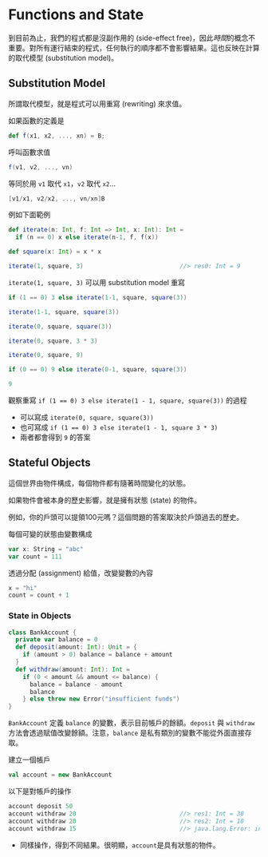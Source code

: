 # Functions and State

到目前為止，我們的程式都是沒副作用的 (side-effect free)，因此*時間*的概念不重要。對所有運行結束的程式，任何執行的順序都不會影響結果。這也反映在計算的取代模型 (substitution model)。

## Substitution Model
所謂取代模型，就是程式可以用重寫 (rewriting) 來求值。

如果函數的定義是
```scala
def f(x1, x2, ..., xn) = B;
```

呼叫函數求值
```scala
f(v1, v2, ..., vn)
```

等同於用 `v1` 取代 `x1`，`v2` 取代 `x2`...
```scala
[v1/x1, v2/x2, ..., vn/xn]B
```

例如下面範例
```scala
def iterate(n: Int, f: Int => Int, x: Int): Int = 
  if (n == 0) x else iterate(n-1, f, f(x))

def square(x: Int) = x * x

iterate(1, square, 3)                           //> res0: Int = 9
```

`iterate(1, square, 3)` 可以用 substitution model 重寫
```scala
if (1 == 0) 3 else iterate(1-1, square, square(3))
```
```scala
iterate(1-1, square, square(3))
```
```scala
iterate(0, square, square(3))
```
```scala
iterate(0, square, 3 * 3)
```
```scala
iterate(0, square, 9)
```
```scala
if (0 == 0) 9 else iterate(0-1, square, square(3))
```
```scala
9
```

觀察重寫 `if (1 == 0) 3 else iterate(1 - 1, square, square(3))` 的過程
- 可以寫成 `iterate(0, square, square(3))`
- 也可寫成 `if (1 == 0) 3 else iterate(1 - 1, square 3 * 3)`
- 兩者都會得到 `9` 的答案

## Stateful Objects
這個世界由物件構成，每個物件都有隨著時間變化的狀態。

如果物件會被本身的歷史影響，就是擁有狀態 (state) 的物件。

例如，你的戶頭可以提領100元嗎？這個問題的答案取決於戶頭過去的歷史。

每個可變的狀態由變數構成
```scala
var x: String = "abc"
var count = 111
```

透過分配 (assignment) 給值，改變變數的內容
```scala
x = "hi"
count = count + 1
```

### State in Objects

```scala
class BankAccount {
  private var balance = 0
  def deposit(amount: Int): Unit = {
    if (amount > 0) balance = balance + amount
  }
  def withdraw(amount: Int): Int =
    if (0 < amount && amount <= balance) {
      balance = balance - amount
      balance
    } else throw new Error("insufficient funds")
}
```

`BankAccount` 定義 `balance` 的變數，表示目前帳戶的餘額。`deposit` 與 `withdraw` 方法會透過賦值改變餘額。注意，`balance` 是私有類別的變數不能從外面直接存取。

建立一個帳戶
```scala
val account = new BankAccount
```

以下是對帳戶的操作
```scala
account deposit 50
account withdraw 20                             //> res1: Int = 30
account withdraw 20                             //> res2: Int = 10
account withdraw 15                             //> java.lang.Error: insufficient funds
```
- 同樣操作，得到不同結果。很明顯，`account`是具有狀態的物件。
